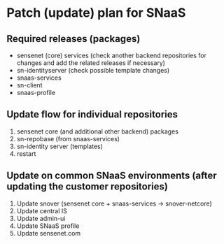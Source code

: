 # Patch (update) plan for SNaaS

## Required releases (packages)
 - sensenet (core) services (check another backend repositories for changes and add the related releases if necessary)
 - sn-identityserver (check possible template changes)
 - snaas-services
 - sn-client
 - snaas-profile

## Update flow for individual repositories
1. sensenet core (and additional other backend) packages
2. sn-repobase (from snaas-services)
3. sn-identity server (templates)
4. restart

## Update on common SNaaS environments (after updating the customer repositories)
1. Update snover (sensenet core + snaas-services -> snover-netcore)
2. Update central IS
3. Update admin-ui
4. Update SNaaS profile
5. Update sensenet.com
